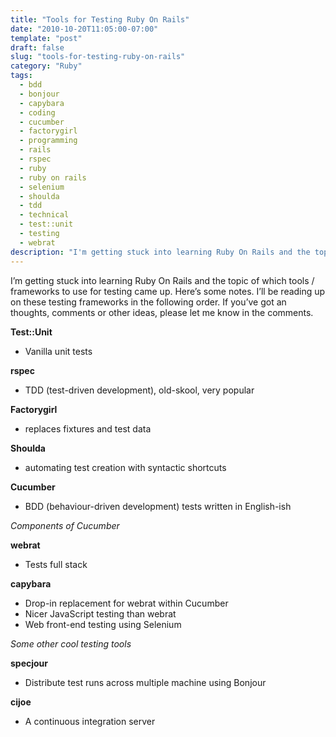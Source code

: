 ```yaml
---
title: "Tools for Testing Ruby On Rails"
date: "2010-10-20T11:05:00-07:00"
template: "post"
draft: false
slug: "tools-for-testing-ruby-on-rails"
category: "Ruby"
tags:
  - bdd
  - bonjour
  - capybara
  - coding
  - cucumber
  - factorygirl
  - programming
  - rails
  - rspec
  - ruby
  - ruby on rails
  - selenium
  - shoulda
  - tdd
  - technical
  - test::unit
  - testing
  - webrat
description: "I'm getting stuck into learning Ruby On Rails and the topic of which tools / frameworks to use for testing came up. Here's some notes. I'll be reading up on"
---
```

I’m getting stuck into learning Ruby On Rails and the topic of which tools / frameworks to use for testing came up. Here’s some notes. I’ll be reading up on these testing frameworks in the following order. If you’ve got an thoughts, comments or other ideas, please let me know in the comments.

__Test::Unit__

*   Vanilla unit tests

__rspec__

*   TDD (test-driven development), old-skool, very popular

__Factorygirl__

*   replaces fixtures and test data

__Shoulda__

*   automating test creation with syntactic shortcuts

__Cucumber__

*   BDD (behaviour-driven development) tests written in English-ish

_Components of Cucumber_

__webrat__

*   Tests full stack

__capybara__

*   Drop-in replacement for webrat within Cucumber
*   Nicer JavaScript testing than webrat
*   Web front-end testing using Selenium

_Some other cool testing tools_

__specjour__

*   Distribute test runs across multiple machine using Bonjour

__cijoe__

*   A continuous integration server

